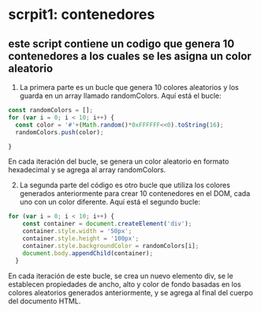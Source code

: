 # scrpit1: contenedores

## este script contiene un codigo que genera 10 contenedores a los cuales se les asigna un color aleatorio

1. La primera parte es un bucle que genera 10 colores aleatorios y los guarda en un array llamado randomColors. Aquí está el bucle:
 
```javascript
const randomColors = [];
for (var i = 0; i < 10; i++) {
  const color = '#'+(Math.random()*0xFFFFFF<<0).toString(16);
  randomColors.push(color);

}
```

En cada iteración del bucle, se genera un color aleatorio en formato hexadecimal y se agrega al array randomColors.

2. La segunda parte del código es otro bucle que utiliza los colores generados anteriormente para crear 10 contenedores en el DOM, cada uno con un color diferente. Aquí está el segundo bucle:
```javascript
for (var i = 0; i < 10; i++) {
    const container = document.createElement('div');
    container.style.width = '50px';
    container.style.height = '100px';
    container.style.backgroundColor = randomColors[i];
    document.body.appendChild(container);
  }

```
En cada iteración de este bucle, se crea un nuevo elemento div, se le establecen propiedades de ancho, alto y color de fondo basadas en los colores aleatorios generados anteriormente, y se agrega al final del cuerpo del documento HTML.